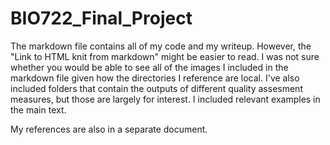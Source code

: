 # BIO722_Final_Project

The markdown file contains all of my code and my writeup. However, the "Link to HTML knit from markdown" might be easier to read. I was not sure whether you would be able to see all of the images I included in the markdown file given how the directories I reference are local. I've also included folders that contain the outputs of different quality assesment measures, but those are largely for interest. I included relevant examples in the main text.

My references are also in a separate document.
